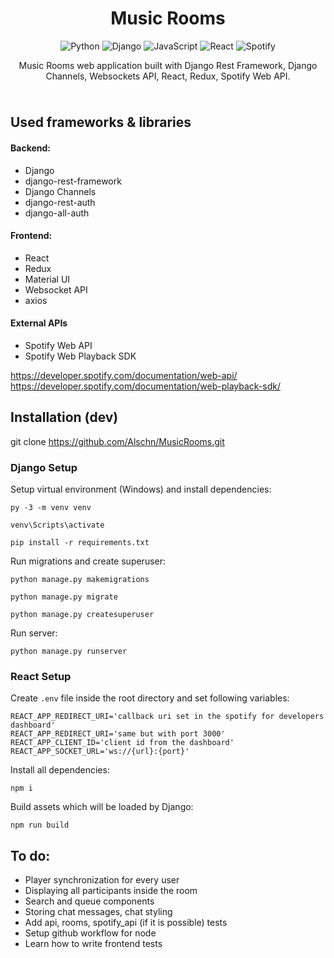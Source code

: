 <div align="center" style="padding-bottom: 10px">
    <h1>Music Rooms</h1>
    <img alt="Python" src="https://img.shields.io/badge/python%20-%2314354C.svg?&style=for-the-badge&logo=python&logoColor=white"/>
    <img alt="Django" src="https://img.shields.io/badge/django%20-%23092E20.svg?&style=for-the-badge&logo=django&logoColor=white"/>
    <img alt="JavaScript" src="https://img.shields.io/badge/javascript%20-%23323330.svg?&style=for-the-badge&logo=javascript&logoColor=%23F7DF1E"/>
    <img alt="React" src="https://img.shields.io/badge/react%20-%2320232a.svg?&style=for-the-badge&logo=react&logoColor=%2361DAFB"/>
    <img alt="Spotify" src="https://img.shields.io/badge/Spotify-1ED760?style=for-the-badge&logo=spotify&logoColor=white" />
<p>
Music Rooms web application built with Django Rest Framework, Django Channels, Websockets API, React, Redux, Spotify Web API.  
</p>
</div>


## Used frameworks & libraries
#### Backend:
- Django
- django-rest-framework
- Django Channels
- django-rest-auth
- django-all-auth
#### Frontend:
- React
- Redux
- Material UI
- Websocket API
- axios
#### External APIs
- Spotify Web API
- Spotify Web Playback SDK

https://developer.spotify.com/documentation/web-api/  
https://developer.spotify.com/documentation/web-playback-sdk/  


## Installation (dev)
git clone https://github.com/Alschn/MusicRooms.git    

### Django Setup
Setup virtual environment (Windows) and install dependencies:
```shell script
py -3 -m venv venv  

venv\Scripts\activate  

pip install -r requirements.txt  
```
Run migrations and create superuser:
```shell script
python manage.py makemigrations  

python manage.py migrate  

python manage.py createsuperuser  
```
Run server:
```shell script
python manage.py runserver
```

### React Setup
Create `.env` file inside the root directory and set following variables:  
```shell script
REACT_APP_REDIRECT_URI='callback uri set in the spotify for developers dashboard'
REACT_APP_REDIRECT_URI='same but with port 3000'
REACT_APP_CLIENT_ID='client id from the dashboard'
REACT_APP_SOCKET_URL='ws://{url}:{port}'
```

Install all dependencies:
```shell script
npm i
```
Build assets which will be loaded by Django:
```shell script
npm run build
```
    
## To do:
- Player synchronization for every user
- Displaying all participants inside the room
- Search and queue components
- Storing chat messages, chat styling
- Add api, rooms, spotify_api (if it is possible) tests
- Setup github workflow for node
- Learn how to write frontend tests